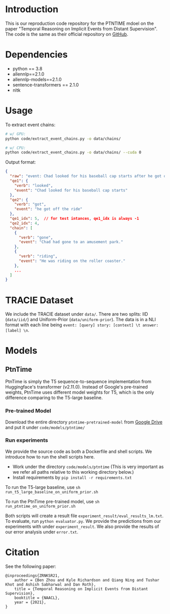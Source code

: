 # Introduction
This is our reproduction code repository for the PTNTIME mdoel on the paper "Temporal Reasoning on Implicit Events from Distant Supervision". The code is the same as their official repository on [GitHub](https://github.com/allenai/tracie).

# Dependencies
- python == 3.8
- allennlp==2.1.0
- allennlp-models==2.1.0
- sentence-transformers == 2.1.0
- nltk


# Usage
To extract event chains:
```bash
# w/ GPU:
python code/extract_event_chains.py -o data/chains/

# w/ CPU:
python code/extract_event_chains.py -o data/chains/ --cuda 0
```
Output format:
```json
{
  "raw": "event: Chad looked for his baseball cap starts after he got off the ride story: Chad had gone to an amusement park. He was riding on the roller coaster. Chad was wearing a baseball cap. The baseball cap fell off of Chad's head. Chad found the cap after he got off of the ride.\tanswer: positive",
  "qe1": {
    "verb": "looked",
    "event": "Chad looked for his baseball cap starts"
  },
  "qe2": {
    "verb": "got",
    "event": "he got off the ride"
  },
  "qe1_idx": 5,  // for test intances, qe1_idx is always -1
  "qe2_idx": 4,
  "chain": [
    {
      "verb": "gone",
      "event": "Chad had gone to an amusement park."
    },
    {
      "verb": "riding",
      "event": "He was riding on the roller coaster."
    },
    ...
  ]
}
```

# TRACIE Dataset
We include the TRACIE dataset under `data/`. There are two splits: IID (`data/iid/`) and Uniform-Prior (`data/uniform-prior`).
The data is in a NLI format with each line being `event: [query] story: [context] \t answer: [label] \n`.

# Models
## PtnTime
PtnTime is simply the T5 sequence-to-sequence implementation from Huggingface's transformer (v2.11.0).
Instead of Google's pre-trained weights, PtnTime uses different model weights for T5, which is the only difference comparing to the T5-large baseline.

### Pre-trained Model
Download the entire directory `ptntime-pretrained-model` from [Google Drive](https://drive.google.com/drive/folders/1GirBYMWHJ13zqKl5qPcTjJQNJVtCfVaP?usp=sharing)
and put it under `code/models/ptntime/` 

### Run experiments
We provide the source code as both a Dockerfile and shell scripts. We introduce how to run the shell scripts here.

- Work under the directory `code/models/ptntime` (This is very important as we refer all paths relative to this working directory below.)
- Install requirements by `pip install -r requirements.txt`

To run the T5-large baseline, use `sh run_t5_large_baseline_on_uniform_prior.sh`

To run the PtnTime pre-trained model, use `sh run_ptntime_on_uniform_prior.sh`

Both scripts will create a result file `experiment_result/eval_results_lm.txt`. To evaluate, run `python evaluator.py`.
We provide the predictions from our experiments with under `experiment_result`. We also provide the results of our error analysis under  `error.txt`.


# Citation
See the following paper: 
```
@inproceedings{ZRNKSR21,
    author = {Ben Zhou and Kyle Richardson and Qiang Ning and Tushar Khot and Ashish Sabharwal and Dan Roth},
    title = {Temporal Reasoning on Implicit Events from Distant Supervision},
    booktitle = {NAACL},
    year = {2021},
}
```
